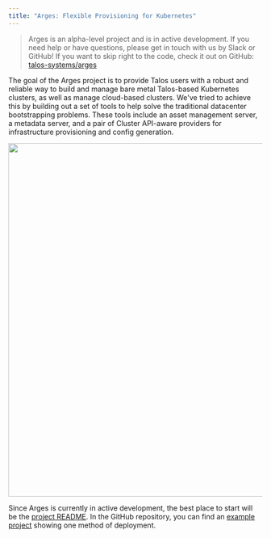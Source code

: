 ```yaml
---
title: "Arges: Flexible Provisioning for Kubernetes"
---
```


> Arges is an alpha-level project and is in active development.
> If you need help or have questions, please get in touch with us by Slack or GitHub!
> If you want to skip right to the code, check it out on GitHub: [talos-systems/arges](https://github.com/talos-systems/arges)

The goal of the Arges project is to provide Talos users with a robust and reliable way to build and manage bare metal Talos-based Kubernetes clusters, as well as manage cloud-based clusters.
We've tried to achieve this by building out a set of tools to help solve the traditional datacenter bootstrapping problems.
These tools include an asset management server, a metadata server, and a pair of Cluster API-aware providers for infrastructure provisioning and config generation.

<img src="/images/arges-arch.png" width="700">

Since Arges is currently in active development, the best place to start will be the [project README](https://github.com/talos-systems/arges/blob/master/README.md).
In the GitHub repository, you can find an [example project](https://github.com/talos-systems/arges/blob/master/examples/README.md) showing one method of deployment.
